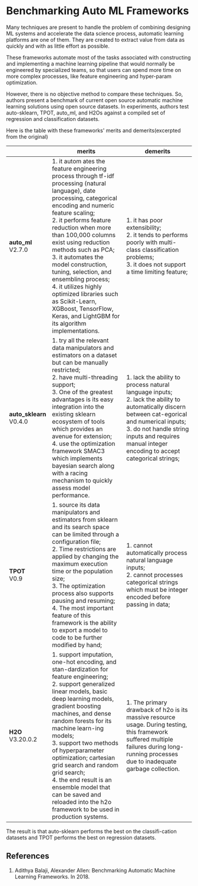 # Benchmarking Auto ML Frameworks

Many techniques are present to handle the problem of combining designing ML systems and accelerate the data science process, automatic learning platforms are one of them. They are created to extract value from data as quickly and with as little effort as possible. 

These frameworks automate most of the tasks associated with constructing and implementing a machine learning pipeline that would normally be engineered by specialized teams, so that users can spend more time on more complex processes, like feature engineering and hyper-param optimization.

However, there is no objective method to compare these techniques. So, authors present a benchmark of current open source automatic machine learning solutions using open source datasets. In experiments, authors test auto-sklearn, TPOT, auto_ml, and H2Os against a compiled set of regression and classification datasets.

Here is the table with these frameworks' merits and demerits(excerpted from the original)

|      |merits|demerits|
|------|------|--------|
|**auto_ml**<br>V2.7.0|1. it autom ates the feature engineering process through tf-idf processing (natural language), date processing, categorical encoding and numeric feature scaling;<br>2. it performs feature reduction when more than 100,000 columns exist using reduction methods such as PCA;<br>3. it automates the model construction, tuning, selection, and ensembling process;<br>4. it utilizes highly optimized libraries such as Scikit-Learn, XGBoost, TensorFlow, Keras, and LightGBM for its algorithm implementations.|1. it has poor extensibility;<br>2. it tends to performs poorly with multi-class classification problems;<br>3. it does not support a time limiting feature;
|**auto_sklearn**<br>V0.4.0|1. try all the relevant data manipulators and estimators on a dataset but can be manually restricted;<br>2. have multi-threading support;<br>3. One of the greatest advantages is its easy integration into the existing sklearn ecosystem of tools which provides an avenue for extension;<br>4. use the optimization framework SMAC3 which implements bayesian search along with a racing mechanism to quickly assess model performance. |1. lack the ability to process natural language inputs;<br>2. lack the ability to automatically discern between cat-egorical and numerical inputs;<br>3. do not handle string inputs and requires manual integer encoding to accept categorical strings;|
|**TPOT**<br>V0.9|1. source its data manipulators and estimators from sklearn and its search space can be limited through a configuration file;<br>2. Time restrictions are applied by changing the maximum execution time or the population size;<br>3. The optimization process also supports pausing and resuming;<br>4. The most important feature of this framework is the ability to export a model to code to be further modified by hand;|1. cannot automatically process natural language inputs;<br>2. cannot processes categorical strings which must be integer encoded before passing in data;|
|**H2O**<br>V3.20.0.2|1. support imputation, one-hot encoding, and stan-dardization for feature engineering;<br>2. support generalized linear models, basic deep learning models, gradient boosting machines, and dense random forests for its machine learn-ing models;<br>3. support two methods of hyperparameter optimization; cartesian grid search and random grid search;<br>4. the end result is an ensemble model that can be saved and reloaded into the h2o framework to be used in production systems. |1. The primary drawback of h2o is its massive resource usage. During testing, this framework suffered multiple failures during long-running processes due to inadequate garbage collection.|

The result is that auto-sklearn performs the best on the classifi-cation datasets and TPOT performs the best on regression datasets.


## References
1. Adithya Balaji, Alexander Allen: Benchmarking Automatic Machine Learning Frameworks. In 2018.